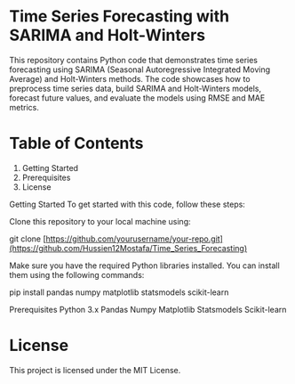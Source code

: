 # Time Series Forecasting with SARIMA and Holt-Winters
This repository contains Python code that demonstrates time series forecasting using SARIMA (Seasonal Autoregressive Integrated Moving Average) and Holt-Winters methods. The code showcases how to preprocess time series data, build SARIMA and Holt-Winters models, forecast future values, and evaluate the models using RMSE and MAE metrics.

# Table of Contents
1. Getting Started
2. Prerequisites
3. License

Getting Started
To get started with this code, follow these steps:

Clone this repository to your local machine using:

git clone [https://github.com/yourusername/your-repo.git](https://github.com/Hussien12Mostafa/Time_Series_Forecasting)


Make sure you have the required Python libraries installed. You can install them using the following commands:

pip install pandas numpy matplotlib statsmodels scikit-learn

Prerequisites
Python 3.x
Pandas
Numpy
Matplotlib
Statsmodels
Scikit-learn

# License

This project is licensed under the MIT License.

